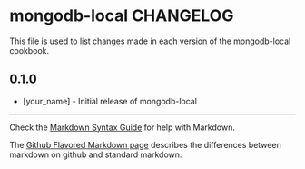 # mongodb-local CHANGELOG

This file is used to list changes made in each version of the mongodb-local cookbook.

## 0.1.0
- [your_name] - Initial release of mongodb-local

- - -
Check the [Markdown Syntax Guide](http://daringfireball.net/projects/markdown/syntax) for help with Markdown.

The [Github Flavored Markdown page](http://github.github.com/github-flavored-markdown/) describes the differences between markdown on github and standard markdown.
